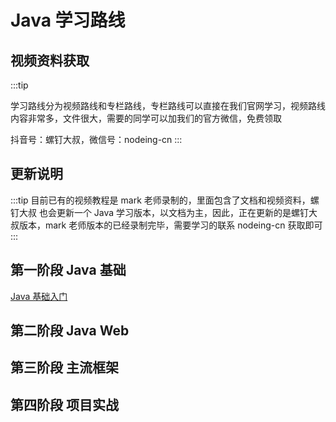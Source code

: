 # Java 学习路线

## 视频资料获取

:::tip

学习路线分为视频路线和专栏路线，专栏路线可以直接在我们官网学习，视频路线内容非常多，文件很大，需要的同学可以加我们的官方微信，免费领取

抖音号：螺钉大叔，微信号：nodeing-cn
:::

## 更新说明

:::tip
目前已有的视频教程是 mark 老师录制的，里面包含了文档和视频资料，螺钉大叔 也会更新一个 Java 学习版本，以文档为主，因此，正在更新的是螺钉大叔版本，mark 老师版本的已经录制完毕，需要学习的联系 nodeing-cn 获取即可
:::

## 第一阶段 Java 基础

[Java 基础入门](/book/java/java-basic/chapter1/1.html)

## 第二阶段 Java Web

## 第三阶段 主流框架

## 第四阶段 项目实战
